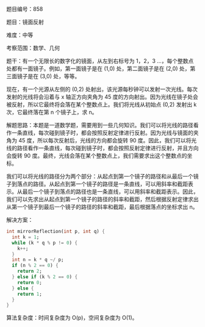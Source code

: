 题目编号：858

题目：镜面反射

难度：中等

考察范围：数学、几何

题干：有一个无限长的数字化的镜面，从左到右标号为 1，2，3 ...，每个整数点处都有一面镜子。例如，第一面镜子是在 (1,0) 处，第二面镜子是在 (2,0) 处，第三面镜子是在 (3,0) 处，等等。

现在，有一个光源从左侧的 (0,2) 处射出，该光源每秒钟可以发射一次光线。每次发射的光线将会沿着与 x 轴正方向夹角为 45 度的方向射出。因为光线在镜子处会被反射，所以它最终将会落在某个整数点上。我们将光线从初始点 (0,2) 发射出 k 次，它最终落在第 n 个镜子上，求 n。

解题思路：本题是一道数学题，需要用到一些几何知识。我们可以将光线的路径看作一条直线，每次碰到镜子时，都会按照反射定律进行反射。因为光线与镜面的夹角为 45 度，所以每次反射后，光线的方向都会旋转 90 度。因此，我们可以将光线的路径看作一条直线，每次碰到镜子时，都会按照反射定律进行反射，并且方向会旋转 90 度。最终，光线会落在某个整数点上，我们需要求出这个整数点的坐标。

我们可以将光线的路径分为两个部分：从起点到第一个镜子的路径和从最后一个镜子到落点的路径。从起点到第一个镜子的路径是一条直线，可以用斜率和截距表示。从最后一个镜子到落点的路径也是一条直线，可以用斜率和截距表示。因此，我们可以先求出从起点到第一个镜子的路径的斜率和截距，然后根据反射定律求出从第一个镜子到最后一个镜子的路径的斜率和截距，最后根据落点的坐标求出 n。

解决方案：

```dart
int mirrorReflection(int p, int q) {
  int k = 1;
  while (k * q % p != 0) {
    k++;
  }
  int n = k * q ~/ p;
  if (n % 2 == 0) {
    return 2;
  } else if (k % 2 == 0) {
    return 0;
  } else {
    return 1;
  }
}
```

算法复杂度：时间复杂度为 O(p)，空间复杂度为 O(1)。
